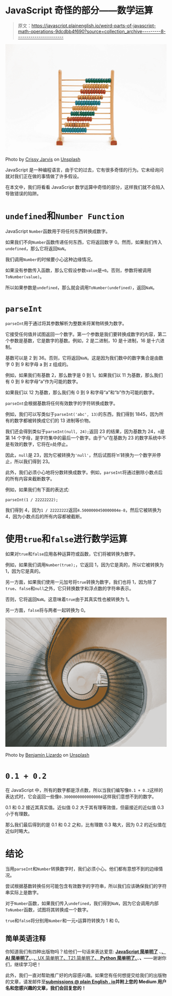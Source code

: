 # JavaScript 奇怪的部分——数学运算

> 原文：<https://javascript.plainenglish.io/weird-parts-of-javascript-math-operations-9dcdbb4f690?source=collection_archive---------8----------------------->

![](img/148e798bcce1e7c653278a8f97c61d99.png)

Photo by [Crissy Jarvis](https://unsplash.com/@crissyjarvis?utm_source=medium&utm_medium=referral) on [Unsplash](https://unsplash.com?utm_source=medium&utm_medium=referral)

JavaScript 是一种编程语言，由于它的过去，它有很多奇怪的行为。它未经询问就对我们正在做的事情做了许多假设。

在本文中，我们将看看 JavaScript 数学运算中奇怪的部分，这样我们就不会陷入导致错误的陷阱。

# `undefined`和`Number Function`

JavaScript `Number`函数用于将任何东西转换成数字。

如果我们不向`Number`函数传递任何东西，它将返回数字 0。然而，如果我们传入`undefined`，那么它将返回`NaN`。

我们调用`Number`的时候要小心这种边缘情况。

如果没有参数传入函数，那么它假设参数`value`是`+0`。否则，参数将被调用`ToNumber(value)`。

所以如果参数是`undefined`，那么就会调用`ToNumber(undefined)`，返回`NaN`。

# `parseInt`

`parseInt`用于通过将其参数解析为整数来将某物转换为数字。

它接受任何值并试图返回一个数字。第一个参数是我们要转换成数字的内容，第二个参数是基数，它是数字的基数。例如，2 是二进制，10 是十进制，16 是十六进制。

基数可以是 2 到 36。否则，它将返回`NaN`。这是因为我们数中的数字集合是由数字 0 到 9 和字母 a 到 z 组成的。

例如，如果我们有基数 2，那么数字是 0 到 1。如果我们以 11 为基数，那么我们有 0 到 9 和字母“a”作为可能的数字。

如果我们以 12 为基数，那么我们有 0 到 9 和字母“a”和“b”作为可能的数字。

`parseInt`会根据基数将任何有效数字的字符转换成数字。

例如，我们可以写类似于`parseInt('abc', 13)`的东西，我们得到 1845，因为所有的数字都被转换成它们的 13 进制等价物。

我们还会得到类似于`parseInt(null, 24);`返回 23 的结果，因为基数为 24，`n`是第 14 个字母，是字符集中的最后一个数字。由于“u”在基数为 23 的数字系统中不是有效的数字，它将在`n`处停止。

因此，`null`是 23，因为它被转换为`'null'`，然后试图将‘n’转换为一个数字并停止，所以我们得到 23。

此外，我们必须小心地将分数转换成数字。例如，`parseInt`将通过删除小数点后的所有内容来截断数字。

例如，如果我们有下面的表达式:

```
parseInt(1 / 22222222);
```

我们得到 4，因为`1 / 22222222`返回`4.5000000450000004e-8`，然后它被转换为 4，因为小数点后的所有内容都被截断。

# 使用`true`和`false`进行数学运算

如果对`true`和`false`应用各种运算符或函数，它们将被转换为数字。

例如，如果我们调用`Number(true);`，它返回 1，因为它是真的，所以它被转换为 1，因为它是真的。

另一方面，如果我们使用一元加号将`true`转换为数字，我们也将 1，因为除了`true`、`false`和`null`之外，它只转换数字和浮点数的字符串表示。

否则，它将返回`NaN`。这意味着`true`由于其真实性也被转换为 1。

另一方面，`false`将与两者一起转换为 0。

![](img/3986898a898114caf809b2aea32fe03d.png)

Photo by [Benjamin Lizardo](https://unsplash.com/@benji3pr?utm_source=medium&utm_medium=referral) on [Unsplash](https://unsplash.com?utm_source=medium&utm_medium=referral)

# `0.1 + 0.2`

在 JavaScript 中，所有的数字都是浮点数，所以当我们编写像`0.1 + 0.2`这样的表达式时，它会返回一些像`0.30000000000000004`这样我们意想不到的数字。

0.1 和 0.2 接近其真实值。近似值 0.2 大于其有理等效值，但最接近的近似值 0.3 小于有理数。

那么我们最后得到的是 0.1 和 0.2 之和，比有理数 0.3 略大，因为 0.2 的近似值在近似时略大。

# 结论

当用`parseInt`和`Number`转换数字时，我们必须小心。他们都有意想不到的边缘情况。

尝试根据基数转换任何可能包含有效数字的字符串，所以我们应该确保我们的字符串实际上是数字。

对于`Number`函数，如果我们传入`undefined`，我们得到`NaN`，因为它会调用内部`ToNumber`函数，试图将其转换成一个数字。

`true`和`false`将分别用`Number`和一元`+`运算符转换为 1 和 0。

## **简单英语注释**

你知道我们有四种出版物吗？给他们一句话来表达爱意: [**JavaScript 简单明了**](https://medium.com/javascript-in-plain-english) 、[、 **AI 简单明了**、](https://medium.com/ai-in-plain-english)、[、UX 简单明了、T21 简单明了](https://medium.com/ux-in-plain-english)[、 **Python 简单明了**、](https://medium.com/python-in-plain-english)、**、**——谢谢你们，继续学习吧！

此外，我们一直对帮助推广好的内容感兴趣。如果您有任何想提交给我们的出版物的文章，请发邮件至[**submissions @ plain English . io**](mailto:submissions@plainenglish.io)**并附上您的 Medium 用户名和您感兴趣的文章，我们会回复您的！**